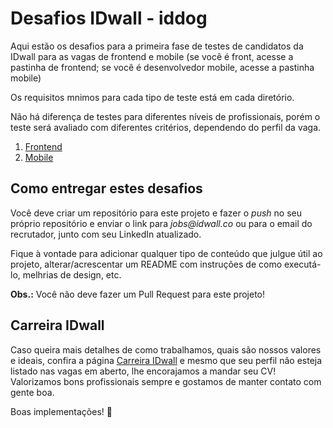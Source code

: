 # Desafios IDwall - iddog

Aqui estão os desafios para a primeira fase de testes de candidatos da IDwall para as vagas de frontend e mobile (se você é front, acesse a pastinha de frontend; se você é desenvolvedor mobile, acesse a pastinha mobile)

Os requisitos mnimos para cada tipo de teste está em cada diretório. 

Não há diferença de testes para diferentes níveis de profissionais, porém o teste será avaliado com diferentes critérios, dependendo do perfil da vaga.

1. [Frontend](https://github.com/idwall/desafios-iddog/blob/master/frontend)
2. [Mobile](https://github.com/idwall/desafios-iddog/blob/master/mobile)

## Como entregar estes desafios
Você deve criar um repositório para este projeto e fazer o *push* no seu próprio repositório e enviar o link para _jobs@idwall.co_ ou para o email do recrutador, junto com seu LinkedIn atualizado.  

Fique à vontade para adicionar qualquer tipo de conteúdo que julgue útil ao projeto, alterar/acrescentar um README com instruções de como executá-lo, melhrias de design, etc.

**Obs.:** Você não deve fazer um Pull Request para este projeto!

## Carreira IDwall

Caso queira mais detalhes de como trabalhamos, quais são nossos valores e ideais, confira a página [Carreira IDwall](https://idwall.co/carreira) e mesmo que seu perfil não esteja listado nas vagas em aberto, lhe encorajamos a mandar seu CV! Valorizamos bons profissionais sempre e gostamos de manter contato com gente boa.

Boas implementações! 🎉
